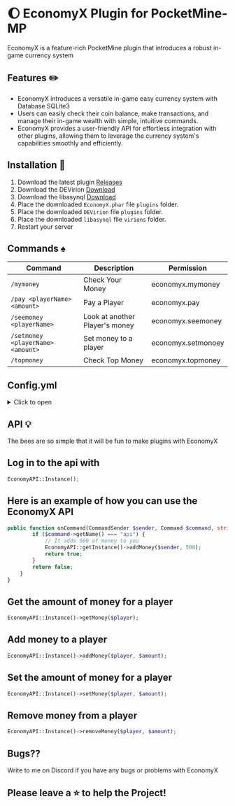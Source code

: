 # :waxing_gibbous_moon: EconomyX Plugin for PocketMine-MP
EconomyX is a feature-rich PocketMine plugin that introduces a robust in-game currency system

## Features :pencil2:
- EconomyX introduces a versatile in-game easy currency system with Database SQLite3
- Users can easily check their coin balance, make transactions, and manage their in-game wealth with simple, intuitive commands.
- EconomyX provides a user-friendly API for effortless integration with other plugins, allowing them to leverage the currency system's capabilities smoothly and efficiently.

## Installation :pencil:
1. Download the latest plugin [Releases](https://github.com/Akari-my/EconomyX/releases)
2. Download the DEVirion [Download](https://github.com/poggit/devirion/tree/pm5)
3. Download the libasynql [Download](https://github.com/poggit/libasynql)
4. Place the downloaded `EconomyX.phar` file `plugins` folder.
5. Place the downloaded `DEVirion` file `plugins` folder.
6. Place the downloaded `libasynql` file `virions` folder.
7. Restart your server

## Commands :spades:
Command | Description | Permission
--- | --- | ---
`/mymoney` |Check Your Money | economyx.mymoney
`/pay <playerName> <amount>` | Pay a Player | economyx.pay
`/seemoney <playerName>` | Look at another Player's money | economyx.seemoney
`/setmoney <playerName> <amount>` | Set money to a player | economyx.setmonoey
`/topmoney` | Check Top Money | economyx.topmoney

## Config.yml
<details>
  <summary>Click to open</summary>

```yaml
---
#  ______                                     __   __
# |  ____|                                    \ \ / /
# | |__   ___ ___  _ __   ___  _ __ ___  _   _ \ V /
# |  __| / __/ _ \| '_ \ / _ \| '_ ` _ \| | | | > <
# | |___| (_| (_) | | | | (_) | | | | | | |_| |/ . \
# |______\___\___/|_| |_|\___/|_| |_| |_|\__, /_/ \_\
#                                       __/  |
#                                      |_____/
#
# by Akari_my -> support @akari_my on DISCORD

# Please only change things inside the ""

# {player} = Player Name
# {money} = Money
messages:
  is_not_player: "§cThis command can only be used in game"
  player_not_found: "§cPlayer not found"
  not_permission: "§cYou do not have permission to use this command"
  not_enough_money: "§cYou don't have enough money to pay"
  my_money: "§7You have §e{money} §7money"
  set_money: "§7You set §e{money} §7to §e{player}"
  payer_money: "§7You have paid §e{money} §7money to §e{player}"
  payed_money: "§7You have received §e{money} §7money from §e{player}"
  see_money: "§e{player} §7has §e{money} §7money"
  top_money: "§7------ §4TOP MONEY §7------"
...
```
</details>

## API 💡
The bees are so simple that it will be fun to make plugins with EconomyX

## Log in to the api with
```php
EconomyAPI::Instance();
```

## Here is an example of how you can use the EconomyX API
```php
public function onCommand(CommandSender $sender, Command $command, string $label, array $args): bool {
        if ($command->getName() === "api") {
            // It adds 500 of money to you
            EconomyAPI::getInstance()->addMoney($sender, 500);
            return true;
        }
        return false;
    }
}
```

## Get the amount of money for a player
```php
EconomyAPI::Instance()->getMoney($player);
```
## Add money to a player
```php
EconomyAPI::Instance()->addMoney($player, $amount);
```
## Set the amount of money for a player
```php
EconomyAPI::Instance()->setMoney($player, $amount);
```
## Remove money from a player
```php
EconomyAPI::Instance()->removeMoney($player, $amount);
```

## Bugs??
Write to me on Discord if you have any bugs or problems with EconomyX

## Please leave a ⭐ to help the Project!

